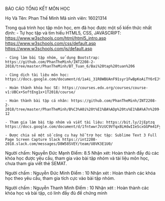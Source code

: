 ﻿BÁO CÁO TỔNG KẾT MÔN HỌC

Họ Và Tên: Phan Thế Minh Mã sinh viên: 16021314

Trong quá trình học tập môn học, em đã học được một số kiến thức nhất định: 
	- Tự học tập và tìm hiểu HTML5, CSS, JAVASCRIPT: https://www.w3schools.com/html/html5_intro.asp https://www.w3schools.com/css/default.asp https://www.w3schools.com/js/default.asp

	- Cùng làm bài tập nhóm, sử dụng Bootstrap: https://github.com/PhanTheMinh/INT2208-2-2018/tree/master/PhanTheMinh/BT_Tuan_6/Bai%20tap%20tuan%206

	- Cùng dịch tài liệu môn học: https://docs.google.com/document/d/1a4i_31R8WBUAnF91syr1FwBpKoAiTY6rEJt1xWjb74M/edit#heading=h.nzv2vaiffe4k

	- Hoàn thành khóa học SE: https://courses.edx.org/courses/course-v1:UBCx+SoftEng1x+1T2018/course/

	- Hoàn thành bài tập cá nhân: https://github.com/PhanTheMinh/INT2208-2-2018/tree/master/PhanTheMinh/B%C3%A0i%20t%E1%BA%ADp%20tu%E1%BA%A7n%209-12

	- Tham gia làm bài tập nhóm và viết tài liệu: https://bit.ly/2jEptzq https://docs.google.com/document/d/1fntwwrJVzUC9Vfqx8LHdwIIeScxGGPm41Fyz1c6uYR8/edit

	- Được chia sẻ một số công cụ hay hỗ trợ học tập: Sublime Text 3 Full Page Screen Capture Slack https://int2208-2018.slack.com/messages/D8W58SVEY/team/U8VK3E1U0/


Người chấm: Nguyễn Đức Mạnh
Điểm: 8.5
Nhận xét: Hoàn thành đầy đủ các khóa học được yêu cầu, tham gia vào bài tập nhóm và tài liệu môn học, chưa tham gia viết thẻ SEMAT.

Người chấm : Nguyễn Đức Minh 
Điểm : 10 
Nhận xét : Hoàn thành các khóa học theo yêu cầu, tham gia tích cực vào bài tập nhóm.

Người chấm : Nguyễn Thanh Minh
Điểm : 10 
Nhận xét : Hoàn thành các khóa học và bài tập, có linh đầy đủ để chứng minh
